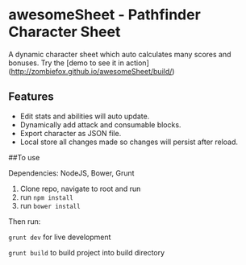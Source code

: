 # awesomeSheet - Pathfinder Character Sheet

A dynamic character sheet which auto calculates many scores and bonuses. Try the [demo to see it in action] (http://zombiefox.github.io/awesomeSheet/build/)

## Features
- Edit stats and abilities will auto update.
- Dynamically add attack and consumable blocks.
- Export character as JSON file.
- Local store all changes made so changes will persist after reload.

##To use

Dependencies:
NodeJS, Bower, Grunt

1. Clone repo, navigate to root and run
2. run `npm install`
3. run `bower install`

Then run:

`grunt dev` for live development

`grunt build` to build project into build directory 
